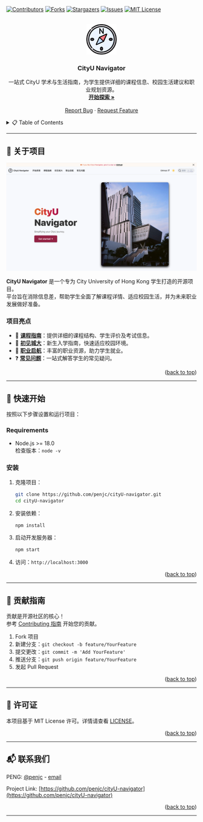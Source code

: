 <!-- PROJECT SHIELDS -->
[![Contributors][contributors-shield]][contributors-url]
[![Forks][forks-shield]][forks-url]
[![Stargazers][stars-shield]][stars-url]
[![Issues][issues-shield]][issues-url]
[![MIT License][license-shield]][license-url]

<!-- PROJECT LOGO -->
<br />
<div align="center">
  <a href="https://github.com/othneildrew/Best-README-Template">
    <img src="images/logo.png" alt="Logo" width="80" height="80">
  </a>

<h3 align="center">CityU Navigator</h3>

  <p align="center">
    一站式 CityU 学术与生活指南，为学生提供详细的课程信息、校园生活建议和职业规划资源。
    <br />
    <a href="https://penjc.github.io/cityU-navigator"><strong>开始探索 »</strong></a>
    <br />
    <br />
    <a href="https://github.com/penjc/cityU-navigator/issues/new?labels=bug&template=bug-report---.md">Report Bug</a>
    &middot;
    <a href="https://github.com/penjc/cityU-navigator/issues/new?labels=enhancement&template=feature-request---.md">Request Feature</a>
  </p>
</div>

<!-- TABLE OF CONTENTS -->
<details>
  <summary>📋 Table of Contents</summary>
  <ol>
    <li>
      <a href="#-关于项目">🧐 关于项目</a>
      <ul>
        <li><a href="#项目亮点">项目亮点</a></li>
      </ul>
    </li>
    <li>
      <a href="#-快速开始">🚀 快速开始</a>
      <ul>
        <li><a href="#requirements">Requirements</a></li>
        <li><a href="#安装">安装</a></li>
      </ul>
    </li>
    <li><a href="#-贡献指南">🤝 贡献指南</a></li>
    <li><a href="#-许可证">📜 许可证</a></li>
    <li><a href="#-联系我们">📬 联系我们</a></li>
  </ol>
</details>


---

## 🧐 关于项目

[![CityU Navigator Screen Shot][product-screenshot]](https://penjc.github.io/cityU-navigator/)

**CityU Navigator** 是一个专为 City University of Hong Kong 学生打造的开源项目。  
平台旨在消除信息差，帮助学生全面了解课程详情、适应校园生活，并为未来职业发展做好准备。

### 项目亮点
- 📘 **[课程指南](https://penjc.github.io/cityU-navigator/docs/courses/intro)**：提供详细的课程结构、学生评价及考试信息。
- 🏫 **[初见城大](https://penjc.github.io/cityU-navigator/docs/welcome/intro)**：新生入学指南，快速适应校园环境。
- 💼 **[职业启航](https://penjc.github.io/cityU-navigator/docs/career/intro)**：丰富的职业资源，助力学生就业。
- ❓ **[常见问题](https://penjc.github.io/cityU-navigator/docs/faq/intro)**：一站式解答学生的常见疑问。

<p align="right">(<a href="#readme-top">back to top</a>)</p>

---

## 🚀 快速开始

按照以下步骤设置和运行项目：

### Requirements

- Node.js >= 18.0  
  检查版本：`node -v`

### 安装

1. 克隆项目：
   ```bash
   git clone https://github.com/penjc/cityU-navigator.git
   cd cityU-navigator
   ```
2. 安装依赖：
   ```bash
   npm install
   ```
3. 启动开发服务器：
   ```bash
   npm start
   ```
4. 访问：`http://localhost:3000`

<p align="right">(<a href="#readme-top">back to top</a>)</p>

---

## 🤝 贡献指南

贡献是开源社区的核心！  
参考 [Contributing 指南](https://penjc.github.io/cityU-navigator/contributing) 开始您的贡献。

1. Fork 项目
2. 新建分支：`git checkout -b feature/YourFeature`
3. 提交更改：`git commit -m 'Add YourFeature'`
4. 推送分支：`git push origin feature/YourFeature`
5. 发起 Pull Request

<p align="right">(<a href="#readme-top">back to top</a>)</p>

---

## 📜 许可证

本项目基于 MIT License 许可。详情请查看 [LICENSE](https://github.com/penjc/cityU-navigator/blob/main/LICENSE)。

<p align="right">(<a href="#readme-top">back to top</a>)</p>

---

## 📬 联系我们

PENG: [@penjc](https://github.com/penjc) - [email](mailto:jcpeng3-c@my.cityu.edu.hk)

Project Link: [https://github.com/penjc/cityU-navigator](https://github.com/penjc/cityU-navigator)

<p align="right">(<a href="#readme-top">back to top</a>)</p>

---

<!-- MARKDOWN LINKS -->
[contributors-shield]: https://img.shields.io/github/contributors/penjc/cityU-navigator.svg?style=for-the-badge
[contributors-url]: https://github.com/penjc/cityU-navigator/graphs/contributors
[forks-shield]: https://img.shields.io/github/forks/penjc/cityU-navigator.svg?style=for-the-badge
[forks-url]: https://github.com/penjc/cityU-navigator/network/members
[stars-shield]: https://img.shields.io/github/stars/penjc/cityU-navigator.svg?style=for-the-badge
[stars-url]: https://github.com/penjc/cityU-navigator/stargazers
[issues-shield]: https://img.shields.io/github/issues/penjc/cityU-navigator.svg?style=for-the-badge
[issues-url]: https://github.com/penjc/cityU-navigator/issues
[license-shield]: https://img.shields.io/github/license/penjc/cityU-navigator.svg?style=for-the-badge
[license-url]: https://github.com/penjc/cityU-navigator/blob/main/LICENSE
[product-screenshot]: images/screenshot.png